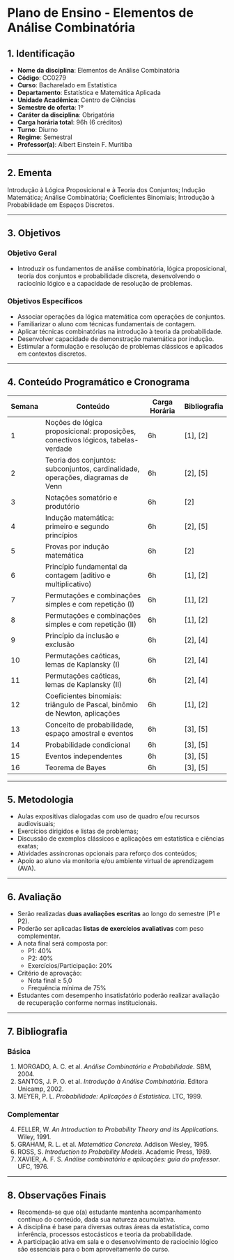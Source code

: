 # Plano de Ensino - Elementos de Análise Combinatória

## 1. Identificação

- **Nome da disciplina**: Elementos de Análise Combinatória  
- **Código**: CC0279  
- **Curso**: Bacharelado em Estatística  
- **Departamento**: Estatística e Matemática Aplicada  
- **Unidade Acadêmica**: Centro de Ciências  
- **Semestre de oferta**: 1º  
- **Caráter da disciplina**: Obrigatória  
- **Carga horária total**: 96h (6 créditos)  
- **Turno**: Diurno  
- **Regime**: Semestral  
- **Professor(a)**: Albert Einstein F. Muritiba

---

## 2. Ementa

Introdução à Lógica Proposicional e à Teoria dos Conjuntos; Indução Matemática; Análise Combinatória; Coeficientes Binomiais; Introdução à Probabilidade em Espaços Discretos.

---

## 3. Objetivos

### Objetivo Geral

- Introduzir os fundamentos de análise combinatória, lógica proposicional, teoria dos conjuntos e probabilidade discreta, desenvolvendo o raciocínio lógico e a capacidade de resolução de problemas.

### Objetivos Específicos

- Associar operações da lógica matemática com operações de conjuntos.
- Familiarizar o aluno com técnicas fundamentais de contagem.
- Aplicar técnicas combinatórias na introdução à teoria da probabilidade.
- Desenvolver capacidade de demonstração matemática por indução.
- Estimular a formulação e resolução de problemas clássicos e aplicados em contextos discretos.

---

## 4. Conteúdo Programático e Cronograma

| Semana | Conteúdo                                                                         | Carga Horária | Bibliografia |
| ------ | -------------------------------------------------------------------------------- | ------------- | ------------ |
| 1      | Noções de lógica proposicional: proposições, conectivos lógicos, tabelas-verdade | 6h            | [1], [2]     |
| 2      | Teoria dos conjuntos: subconjuntos, cardinalidade, operações, diagramas de Venn  | 6h            | [2], [5]     |
| 3      | Notações somatório e produtório                                                  | 6h            | [2]          |
| 4      | Indução matemática: primeiro e segundo princípios                                | 6h            | [2], [5]     |
| 5      | Provas por indução matemática                                                    | 6h            | [2]          |
| 6      | Princípio fundamental da contagem (aditivo e multiplicativo)                     | 6h            | [1], [2]     |
| 7      | Permutações e combinações simples e com repetição (I)                            | 6h            | [1], [2]     |
| 8      | Permutações e combinações simples e com repetição (II)                           | 6h            | [1], [2]     |
| 9      | Princípio da inclusão e exclusão                                                 | 6h            | [2], [4]     |
| 10     | Permutações caóticas, lemas de Kaplansky (I)                                     | 6h            | [2], [4]     |
| 11     | Permutações caóticas, lemas de Kaplansky (II)                                    | 6h            | [2], [4]     |
| 12     | Coeficientes binomiais: triângulo de Pascal, binômio de Newton, aplicações       | 6h            | [1], [2]     |
| 13     | Conceito de probabilidade, espaço amostral e eventos                             | 6h            | [3], [5]     |
| 14     | Probabilidade condicional                                                        | 6h            | [3], [5]     |
| 15     | Eventos independentes                                                            | 6h            | [3], [5]     |
| 16     | Teorema de Bayes                                                                 | 6h            | [3], [5]     |

---

## 5. Metodologia

- Aulas expositivas dialogadas com uso de quadro e/ou recursos audiovisuais;
- Exercícios dirigidos e listas de problemas;
- Discussão de exemplos clássicos e aplicações em estatística e ciências exatas;
- Atividades assíncronas opcionais para reforço dos conteúdos;
- Apoio ao aluno via monitoria e/ou ambiente virtual de aprendizagem (AVA).

---

## 6. Avaliação

- Serão realizadas **duas avaliações escritas** ao longo do semestre (P1 e P2).
- Poderão ser aplicadas **listas de exercícios avaliativas** com peso complementar.
- A nota final será composta por:
  - P1: 40%
  - P2: 40%
  - Exercícios/Participação: 20%
- Critério de aprovação:
  - Nota final ≥ 5,0
  - Frequência mínima de 75%
- Estudantes com desempenho insatisfatório poderão realizar avaliação de recuperação conforme normas institucionais.

---

## 7. Bibliografia

### Básica

1. MORGADO, A. C. et al. *Análise Combinatória e Probabilidade*. SBM, 2004.  
2. SANTOS, J. P. O. et al. *Introdução à Análise Combinatória*. Editora Unicamp, 2002.  
3. MEYER, P. L. *Probabilidade: Aplicações à Estatística*. LTC, 1999.

### Complementar

4. FELLER, W. *An Introduction to Probability Theory and its Applications*. Wiley, 1991.  
5. GRAHAM, R. L. et al. *Matemática Concreta*. Addison Wesley, 1995.  
6. ROSS, S. *Introduction to Probability Models*. Academic Press, 1989.  
7. XAVIER, A. F. S. *Análise combinatória e aplicações: guia do professor*. UFC, 1976.

---

## 8. Observações Finais

- Recomenda-se que o(a) estudante mantenha acompanhamento contínuo do conteúdo, dada sua natureza acumulativa.
- A disciplina é base para diversas outras áreas da estatística, como inferência, processos estocásticos e teoria da probabilidade.
- A participação ativa em sala e o desenvolvimento de raciocínio lógico são essenciais para o bom aproveitamento do curso.
